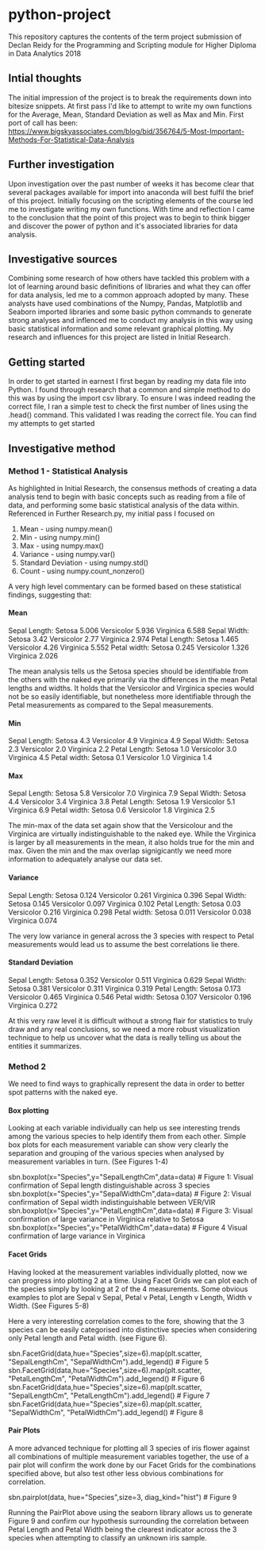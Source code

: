 # python-project
This repository captures the contents of the term project submission of  Declan Reidy for the Programming and Scripting module for Higher Diploma in Data Analytics 2018

## Intial thoughts
The initial impression of the project is to break the requirements down into bitesize snippets. At first pass I'd like to attempt to write my own functions for the Average, Mean, Standard Deviation as well as Max and Min. First port of call has been: https://www.bigskyassociates.com/blog/bid/356764/5-Most-Important-Methods-For-Statistical-Data-Analysis

## Further investigation
Upon investigation over the past number of weeks it has become clear that several packages available for import into anaconda will best fulfil the brief of this project. Initially focusing on the scripting elements of the course led me to investigate writing my own functions. With time and reflection I came to the conclusion that the point of this project was to begin to think bigger and discover the power of python and it's associated libraries for data analysis.

## Investigative sources
Combining some research of how others have tackled this problem with a lot of learning around basic definitions of libraries and what they can offer for data analysis, led me to a common approach adopted by many. These analysts have used combinations of the Numpy, Pandas, Matplotlib and Seaborn imported libraries and some basic python commands to generate strong analyses and inflenced me to conduct my analysis in this way using basic statistical information and some relevant graphical plotting. My research and influences for this project are listed in Initial Research.

## Getting started
In order to get started in earnest I first began by reading my data file into Python. I found through research that a common and simple method to do this was by using the import csv library. To ensure I was indeed reading the correct file, I ran a simple test to check the first number of lines using the .head() command. This validated I was reading the correct file. You can find my attempts to get started 

## Investigative method

### Method 1 - Statistical Analysis
As highlighted in Initial Research, the consensus methods of creating a data analysis tend to begin with basic concepts such as reading from a file of data, and performing some basic statistical analysis of the data within. Referenced in Further Research.py, my initial pass I focused on
1. Mean - using numpy.mean()
2. Min - using numpy.min()
3. Max - using numpy.max()
4. Variance - using numpy.var()
5. Standard Deviation - using numpy.std()
6. Count - using numpy.count_nonzero()

A very high level commentary can be formed based on these statistical findings, suggesting that:

#### Mean
Sepal Length: Setosa 5.006 Versicolor 5.936 Virginica 6.588
Sepal Width: Setosa 3.42 Versicolor 2.77 Virginica 2.974
Petal Length: Setosa 1.465 Versicolor 4.26 Virginica 5.552
Petal width: Setosa 0.245 Versicolor 1.326 Virginica 2.026

The mean analysis tells us the Setosa species should be identifiable from the others with the naked eye primarily via the differences in the mean Petal lengths and widths. It holds that the Versicolor and Virginica species would not be so easily identifiable, but nonetheless more identifiable through the Petal measurements as compared to the Sepal measurements.

#### Min
Sepal Length: Setosa 4.3 Versicolor 4.9 Virginica 4.9
Sepal Width: Setosa 2.3 Versicolor 2.0 Virginica 2.2
Petal Length: Setosa 1.0 Versicolor 3.0 Virginica 4.5
Petal width: Setosa 0.1 Versicolor 1.0 Virginica 1.4

#### Max
Sepal Length: Setosa 5.8 Versicolor 7.0 Virginica 7.9
Sepal Width: Setosa 4.4 Versicolor 3.4 Virginica 3.8
Petal Length: Setosa 1.9 Versicolor 5.1 Virginica 6.9
Petal width: Setosa 0.6 Versicolor 1.8 Virginica 2.5

The min-max of the data set again show that the Versicolour and the Virginica are virtually indistinguishable to the naked eye. While the Virginica is larger by all measurements in the mean, it also holds true for the min and max. Given the min and the max overlap signigicantly we need more information to adequately analyse our data set.

#### Variance
Sepal Length: Setosa 0.124 Versicolor 0.261 Virginica 0.396
Sepal Width: Setosa 0.145 Versicolor 0.097 Virginica 0.102
Petal Length: Setosa 0.03 Versicolor 0.216 Virginica 0.298
Petal width: Setosa 0.011 Versicolor 0.038 Virginica 0.074

The very low variance in general across the 3 species with respect to Petal measurements would lead us to assume the best correlations lie there. 

#### Standard Deviation
Sepal Length: Setosa 0.352 Versicolor 0.511 Virginica 0.629
Sepal Width: Setosa 0.381 Versicolor 0.311 Virginica 0.319
Petal Length: Setosa 0.173 Versicolor 0.465 Virginica 0.546
Petal width: Setosa 0.107 Versicolor 0.196 Virginica 0.272

At this very raw level it is difficult without a strong flair for statistics to truly draw and any real conclusions, so we need a more robust visualization technique to help us uncover what the data is really telling us about the entities it summarizes.

### Method 2
We need to find ways to graphically represent the data in order to better spot patterns with the naked eye. 

#### Box plotting
Looking at each variable individually can help us see interesting trends among the various species to help identify them from each other. Simple box plots for each measurement variable can show very clearly the separation and grouping of the various species when analysed by measurement variables in turn. (See Figures 1-4)

sbn.boxplot(x="Species",y="SepalLengthCm",data=data) # Figure 1:  Visual confirmation of Sepal length distinguishable across 3 species
sbn.boxplot(x="Species",y="SepalWidthCm",data=data) # Figure 2: Visual confirmation of Sepal width indistinguishable between VER/VIR
sbn.boxplot(x="Species",y="PetalLengthCm",data=data) # Figure 3: Visual confirmation of large variance in Virginica relative to Setosa
sbn.boxplot(x="Species",y="PetalWidthCm",data=data) # Figure 4 Visual confirmation of large variance in Virginica

#### Facet Grids
Having looked at the measurement variables individually plotted, now we can progress into plotting 2 at a time. Using Facet Grids we can plot each of the species simply by looking at 2 of the 4 measurements. Some obvious examples to plot are Sepal v Sepal, Petal v Petal, Length v Length, Width v Width. (See Figures 5-8)

Here a very interesting correlation comes to the fore, showing that the 3 species can be easily categorised into distinctive species when considering only Petal length and Petal width. (see Figure 6).

sbn.FacetGrid(data,hue="Species",size=6).map(plt.scatter, "SepalLengthCm", "SepalWidthCm").add_legend() # Figure 5
sbn.FacetGrid(data,hue="Species",size=6).map(plt.scatter, "PetalLengthCm", "PetalWidthCm").add_legend() # Figure 6
sbn.FacetGrid(data,hue="Species",size=6).map(plt.scatter, "SepalLengthCm", "PetalLengthCm").add_legend() # Figure 7
sbn.FacetGrid(data,hue="Species",size=6).map(plt.scatter, "SepalWidthCm", "PetalWidthCm").add_legend() # Figure 8

#### Pair Plots
A more advanced technique for plotting all 3 species of iris flower against all combinations of multiple measurement variables together, the use of a pair plot will confirm the work done by our Facet Grids for the combinations specified above, but also test other less obvious combinations for correlation. 

sbn.pairplot(data, hue="Species",size=3, diag_kind="hist") # Figure 9

Running the PairPlot above using the seaborn library allows us to generate Figure 9 and confirm our hypothesis surrounding the correlation between Petal Length and Petal Width being the clearest indicator across the 3 species when attempting to classify an unknown iris sample.
